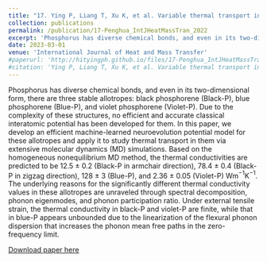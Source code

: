 ```yaml
---
title: "17. Ying P, Liang T, Xu K, et al. Variable thermal transport in black, blue, and violet phosphorene from extensive atomistic simulations with a neuroevolution potential[J]. International Journal of Heat and Mass Transfer, 2023, 202: 123681."
collection: publications
permalink: /publication/17-Penghua_IntJHeatMassTran_2022
excerpt: 'Phosphorus has diverse chemical bonds, and even in its two-dimensional form, there are three stable allotropes: black phosphorene (Black-P), blue phosphorene (Blue-P), and violet phosphorene (Violet-P). Due to the complexity of these structures, no efficient and accurate classical interatomic potential has been developed for them. In this paper, we develop an efficient machine-learned neuroevolution potential model for these allotropes and apply it to study thermal transport in them via extensive molecular dynamics (MD) simulations.'
date: 2023-03-01
venue: 'International Journal of Heat and Mass Transfer'
#paperurl: 'http://hityingph.github.io/files/17-Penghua_IntJHeatMassTran_2022.pdf'
#citation: 'Ying P, Liang T, Xu K, et al. Variable thermal transport in black, blue, and violet phosphorene from extensive atomistic simulations with a neuroevolution potential[J]. International Journal of Heat and Mass Transfer, 2023, 202: 123681.'
---
```

Phosphorus has diverse chemical bonds, and even in its two-dimensional form, there are three stable allotropes: black phosphorene (Black-P), blue phosphorene (Blue-P), and violet phosphorene (Violet-P). Due to the complexity of these structures, no efficient and accurate classical interatomic potential has been developed for them. In this paper, we develop an efficient machine-learned neuroevolution potential model for these allotropes and apply it to study thermal transport in them via extensive molecular dynamics (MD) simulations. Based on the homogeneous nonequilibrium MD method, the thermal conductivities are predicted to be 12.5 $\pm$ 0.2 (Black-P in armchair direction), 78.4 $\pm$ 0.4 (Black-P in zigzag direction), 128 $\pm$ 3 (Blue-P), and 2.36 $\pm$ 0.05 (Violet-P) Wm$^{-1}$K$^{-1}$. The underlying reasons for the significantly different thermal conductivity values in these allotropes are unraveled through spectral decomposition, phonon eigenmodes, and phonon participation ratio. Under external tensile strain, the thermal conductivity in black-P and violet-P are finite, while that in blue-P appears unbounded due to the linearization of the flexural phonon dispersion that increases the phonon mean free paths in the zero-frequency limit.

[Download paper here](http://hityingph.github.io/files/17-Penghua_IntJHeatMassTran_2022.pdf)

